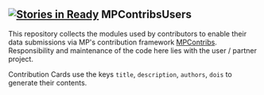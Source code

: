 [![Stories in Ready](https://badge.waffle.io/materialsproject/MPContribsUsers.png?label=ready&title=Ready)](https://waffle.io/materialsproject/MPContribsUsers)
MPContribsUsers
---------------

This repository collects the modules used by contributors to enable their data
submissions via MP's contribution framework
[MPContribs](https://github.com/materialsproject/MPContribs). Responsibility
and maintenance of the code here lies with the user / partner project.

Contribution Cards use the keys `title`, `description`, `authors`, `dois` to
generate their contents.
